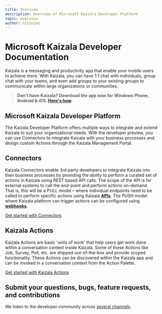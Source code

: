 ```yaml
---
title: Overview
description: Overview of Microsoft Kaizala Developer Platform
topic: overview
author: nitinjms
---
```

# Microsoft Kaizala Developer Documentation

Kaizala is a messaging and productivity app that enable your mobile users to achieve more. With Kaizala, you can have 1:1 chat with individuals, group chat with your teams, and even add groups to your existing groups to communicate within large organizations or communities.

> **Don't have Kaizala? Download the app now for Windows Phone, Android & iOS. [Here's how](install.md).**

## Microsoft Kaizala Developer Platform 
The Kaizala Developer Platform offers multiple ways to integrate and extend Kaizala to suit your organizational needs. With the developer preview, you can use Connectors to integrate Kaizala with your business processes and design custom Actions through the Kaizala Management Portal.

## Connectors

Kaizala Connectors enable 3rd party developers to integrate Kaizala into their business processes by providing the ability to perform a curated set of actions in Kaizala 
using REST based API calls. The scope of the API is for external systems to call the end-point and perform actions on-demand. That is, this will be a PULL model – where 
individual endpoints need to be called to perform specific actions using Kaizala **[APIs](connectors/API.md)**. The PUSH model where Kaizala platform can trigger actions can be configured using **[webhooks](connectors/webHooks.md)**.

[Get started with Connectors](connectors/README.md)

## Kaizala Actions

Kaizala Actions are basic 'units of work' that help users get work done within a conversation context inside Kaizala. Some of these Actions like Job, Survey, Poll, etc. are
shipped out-of-the-box and provide scoped functionality. These Actions can be discovered within the Kaizala app and can be invoked in a conversation context from the Action Palette.

[Get started with Kaizala Actions](Actions/README.md)

## Submit your questions, bugs, feature requests, and contributions

We listen to the developer community across [several channels](feedback.md).
